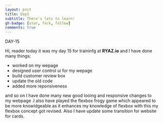 ```yaml
---
layout: post
title: Day1
subtitle: There's lots to learn!
gh-badge: [star, fork, follow]
comments: true
---
```



DAY-15

Hi, reader today it was my day 15 for traininfg at **RYAZ.io** and I have done many things:

* worked on my wepage
* designed user control ui for my wepage
* build customer review box 
* update the old code
* added more reponsiveness

and so on I have done many new good looing and responsive changes to my webpage .I also have played the flexbox frogy game which appeared to be more knowldgeable as it enhances my knowledge of flexbox with this my flexbox concept got revised. Also I have update some transition for website for cards. 